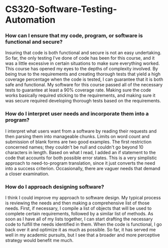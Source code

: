 # CS320-Software-Testing-Automation

### How can I ensure that my code, program, or software is functional and secure?
Insuring that code is both functional and secure is not an easy undertaking. So far, the only testing I've done of code has been for this course, and it was a little excessive in certain situations to make sure everything worked. This course has opened my eyes to the depths of complexity involved. By being true to the requirements and creating thorough tests that yield a high coverage percentage when the code is tested, I can guarantee that it is both safe and functional. My software for this course passed all of the necessary tests to guarantee at least a 90% coverage rate. Making sure the code works basically required sticking to the requirements, and making sure it was secure required developing thorough tests based on the requirements.

### How do I interpret user needs and incorporate them into a program?
I interpret what users want from a software by reading their requests and then parsing them into manageable chunks. Limits on word count and submission of blank forms are two good examples. The first restriction concerned names; they couldn't be null and couldn't go beyond 10 characters in length. Based on what I read, I added an if statement to the code that accounts for both possible error states. This is a very simplistic approach to need-to-program translation, since it just converts the need into a success criterion. Occasionally, there are vaguer needs that demand a closer examination.

### How do I approach designing software?
I think I could improve my approach to software design. My typical process is reviewing the needs and then making a comprehensive list of those needs. First, if necessary, I compile a list of objects that will be used to complete certain requirements, followed by a similar list of methods. As soon as I have all of my lists together, I can start drafting the necessary code to fulfill the needs identified in them. When the code is functional, I go back over it and optimize it as much as possible. So far, it has served me well in my academic pursuits, but I see that a broader and more perceptive strategy would benefit me much.
